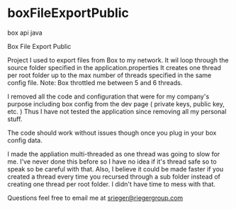 # boxFileExportPublic
box api java

Box File Export Public

Project I used to export files from Box to my network. It wil loop through the source folder specified in the application.properties It creates one thread per root folder up to the max number of threads specified in the same config file. Note: Box throttled me between 5 and 6 threads.

I removed all the code and configuration that were for my company's purpose including box config from the dev page ( private keys, public key, etc. ) Thus I have not tested the application since removing all my personal stuff.

The code should work without issues though once you plug in your box config data.

I made the appliation multi-threaded as one thread was going to slow for me. I've never done this before so I have no idea if it's thread safe so to speak so be careful with that. Also, I believe it could be made faster if you created a thread every time you recursed through a sub folder instead of creating one thread per root folder.
I didn't have time to mess with that.

Questions feel free to email me at srieger@riegergroup.com
